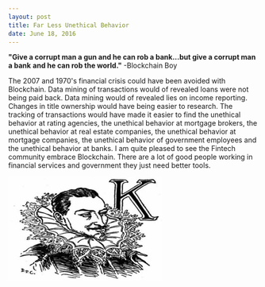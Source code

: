 ```yaml
---
layout: post
title: Far Less Unethical Behavior
date: June 18, 2016
--- 
```


**"Give a corrupt man a gun and he can rob a bank...but give a corrupt man a bank**
**and he can rob the world."** -Blockchain Boy

The 2007 and 1970's financial crisis could have been avoided with Blockchain.  Data mining of transactions would of revealed loans were not being paid back. Data mining would of revealed lies on income reporting. Changes in title ownership would have being easier to research. The tracking of transactions would have made it easier to find the unethical behavior at rating agencies, the unethical behavior at mortgage brokers, the unethical behavior at real estate companies, the unethical behavior at mortgage companies, the unethical behavior of government employees and the unethical behavior at banks. I am quite pleased to see the Fintech community embrace Blockchain.  There are a lot of good people working in financial services and government they just need better tools.

![](../images/bankster_king.jpg)






